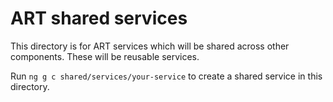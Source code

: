 # ART shared services

This directory is for ART services which will be shared across other components. These will be reusable services.

Run `ng g c shared/services/your-service` to create a shared service in this directory.
